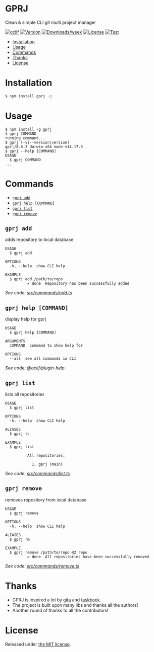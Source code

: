GPRJ
====

Clean &amp; simple CLI git multi project manager

[![oclif](https://img.shields.io/badge/cli-oclif-brightgreen.svg)](https://oclif.io)
[![Version](https://img.shields.io/npm/v/gprj.svg)](https://npmjs.org/package/gprj)
[![Downloads/week](https://img.shields.io/npm/dw/gprj.svg)](https://npmjs.org/package/gprj)
[![License](https://img.shields.io/npm/l/gprj.svg)](https://github.com/dolfbarr/gprj/blob/master/package.json)
[![Test](https://github.com/dolfbarr/gprj/actions/workflows/push.yaml/badge.svg?branch=main&event=push)](https://github.com/dolfbarr/gprj/actions/workflows/push.yaml)

<!-- toc -->
* [Installation](#installation)
* [Usage](#usage)
* [Commands](#commands)
* [Thanks](#thanks)
* [License](#license)
<!-- tocstop -->

# Installation

```sh
$ npm install gprj -g
```

# Usage
<!-- usage -->
```sh-session
$ npm install -g gprj
$ gprj COMMAND
running command...
$ gprj (-v|--version|version)
gprj/0.6.3 darwin-x64 node-v14.17.3
$ gprj --help [COMMAND]
USAGE
  $ gprj COMMAND
...
```
<!-- usagestop -->
# Commands
<!-- commands -->
* [`gprj add`](#gprj-add)
* [`gprj help [COMMAND]`](#gprj-help-command)
* [`gprj list`](#gprj-list)
* [`gprj remove`](#gprj-remove)

## `gprj add`

adds repository to local database

```
USAGE
  $ gprj add

OPTIONS
  -h, --help  show CLI help

EXAMPLE
  $ gprj add /path/to/repo
          ✔ done  Repository has been successfully added
```

_See code: [src/commands/add.ts](https://github.com/dolfbarr/gprj/blob/v0.6.3/src/commands/add.ts)_

## `gprj help [COMMAND]`

display help for gprj

```
USAGE
  $ gprj help [COMMAND]

ARGUMENTS
  COMMAND  command to show help for

OPTIONS
  --all  see all commands in CLI
```

_See code: [@oclif/plugin-help](https://github.com/oclif/plugin-help/blob/v3.2.2/src/commands/help.ts)_

## `gprj list`

lists all repositories

```
USAGE
  $ gprj list

OPTIONS
  -h, --help  show CLI help

ALIASES
  $ gprj ls

EXAMPLE
  $ gprj list

          All repositories:

            1. gprj (main)
```

_See code: [src/commands/list.ts](https://github.com/dolfbarr/gprj/blob/v0.6.3/src/commands/list.ts)_

## `gprj remove`

removes repository from local database

```
USAGE
  $ gprj remove

OPTIONS
  -h, --help  show CLI help

ALIASES
  $ gprj rm

EXAMPLE
  $ gprj remove /path/to/repo @2 repo
          ✔ done  All repositories have been successfully removed
```

_See code: [src/commands/remove.ts](https://github.com/dolfbarr/gprj/blob/v0.6.3/src/commands/remove.ts)_
<!-- commandsstop -->

# Thanks
- GPRJ is inspired a lot by [gita](https://github.com/nosarthur/gita) and [taskbook](https://github.com/klaussinani/taskbook).
- The project is built upon many libs and thanks all the authors!
- Another round of thanks to all the contributors!

# License

Released under [the MIT license](LICENSE).